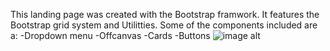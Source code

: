 This landing page was created with the Bootstrap framwork.
It features the Bootstrap grid system and Utilitties.
Some of the components included are a:
-Dropdown menu
-Offcanvas
-Cards
-Buttons
![image alt](https://raw.githubusercontent.com/ONTI98/Bootstrap-Landing-page/22beeaff57f115fa407c8e3a0953932e4c3a5084/Fullstack393.png)
